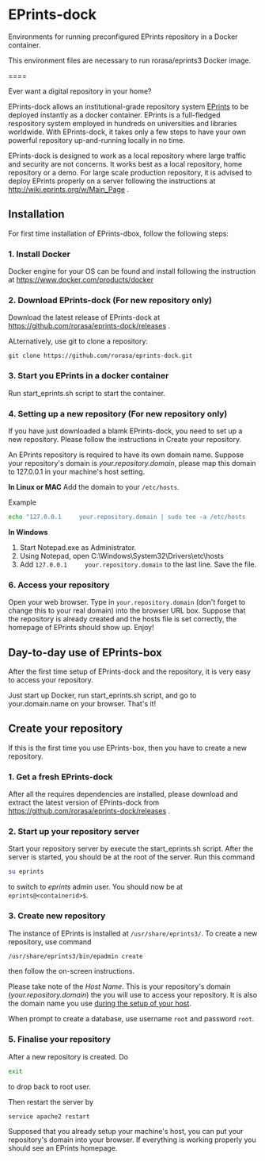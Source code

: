 # EPrints-dock

Environments for running preconfigured EPrints repository in a Docker container.

This environment files are necessary to run rorasa/eprints3 Docker image.

====

Ever want a digital repository in your home?

EPrints-dock allows an institutional-grade repository system [EPrints](http://www.eprints.org) to be deployed instantly as a 
docker container. EPrints is a full-fledged respository system employed in hundreds on universities and libraries worldwide. 
With EPrints-dock, it takes only a few steps to have your own powerful repository up-and-running locally in no time.

EPrints-dock is designed to work as a local repository where large traffic and security are not concerns. 
It works best as a local repository, home repository or a demo. 
For large scale production repository, it is advised to deploy EPrints properly on a server following the instructions 
at http://wiki.eprints.org/w/Main_Page .

## Installation

For first time installation of EPrints-dbox, follow the following steps:

### 1. Install Docker

Docker engine for your OS can be found and install following the instruction at https://www.docker.com/products/docker

### 2. Download EPrints-dock (For new repository only)

Download the latest release of EPrints-dock at https://github.com/rorasa/eprints-dock/releases .

ALternatively, use git to clone a repository:
```
git clone https://github.com/rorasa/eprints-dock.git
```

### 3. Start you EPrints in a docker container
 
 Run start_eprints.sh script to start the container.
 
 
### 4. Setting up a new repository (For new repository only)

If you have just downloaded a blamk EPrints-dock, you need to set up a new repository.
Please follow the instructions in Create your repository.

An EPrints repository is required to have its own domain name. Suppose your repository's domain is *your.repository.domain*, 
please map this domain to 127.0.0.1 in your machine's host setting.

**In Linux or MAC** Add the domain to your `/etc/hosts`.

Example

```bash
echo "127.0.0.1     your.repository.domain | sudo tee -a /etc/hosts
```

**In Windows**

1. Start Notepad.exe as Administrator.
2. Using Notepad, open C:\Windows\System32\Drivers\etc\hosts
3. Add `127.0.0.1     your.repository.domain` to the last line. Save the file.

### 6. Access your repository

Open your web browser. Type in `your.repository.domain` (don't forget to change this to your real domain) into the browser URL box. 
Suppose that the repository is already created and the hosts file is set correctly, the homepage of EPrints should show up. Enjoy!

## Day-to-day use of EPrints-box

After the first time setup of EPrints-dock and the repository, it is very easy to access your repository. 

Just start up Docker, run start_eprints.sh script, and go to your.domain.name on your browser. That's it!

## Create your repository

If this is the first time you use EPrints-box, then you have to create a new repository.

### 1. Get a fresh EPrints-dock

After all the requires dependencies are installed, please download and extract the latest version of EPrints-dock from https://github.com/rorasa/eprints-dock/releases .

### 2. Start up your repository server

Start your repository server by execute the start_eprints.sh script. After the server is started, you should be at the root of the server. Run this command
```bash
su eprints
```
to switch to *eprints* admin user. You should now be at `eprints@<containerid>$`.

### 3. Create new repository

The instance of EPrints is installed at `/usr/share/eprints3/`. To create a new repository, use command
```bash
/usr/share/eprints3/bin/epadmin create
```
then follow the on-screen instructions.

Please take note of the *Host Name*. This is your repository's domain (*your.repository.domain*) the you will use to access your repository. It is also the domain name you use [during the setup of your host](https://github.com/rorasa/eprints-box#5-setting-your-host).

When prompt to create a database, use username `root` and password `root`.

### 5. Finalise your repository

After a new repository is created. Do
```bash
exit
```
to drop back to root user. 

Then restart the server by
```bash
service apache2 restart
```

Supposed that you already setup your machine's host, you can put your repository's domain into your browser. If everything is working properly you should see an EPrints homepage.

